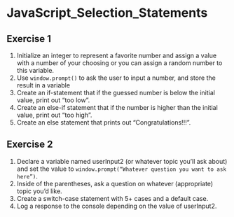 # JavaScript_Selection_Statements

## Exercise 1

1. Initialize an integer to represent a favorite number and assign a value with a number of your choosing or you can assign a random number to this variable.<br>
2. Use `window.prompt()` to ask the user to input a number, and store the result in a variable<br>
3. Create an if-statement that if the guessed number is below the initial value, print out “too low”.<br>
4. Create an else-if statement that if the number is higher than the initial value, print out “too high”.<br>
5. Create an else statement that prints out “Congratulations!!!”.<br>

## Exercise 2

1. Declare a variable named userInput2 (or whatever topic you’ll ask about) and set the value to `window.prompt(“Whatever question you want to ask here”)`.<br>
2. Inside of the parentheses, ask a question on whatever (appropriate) topic you’d like.<br>
3. Create a switch-case statement with 5+ cases and a default case.<br>
4. Log a response to the console depending on the value of userInput2.<br>